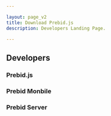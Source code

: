 ```yaml
---

layout: page_v2
title: Download Prebid.js
description: Developers Landing Page.

---
```


## Developers


### Prebid.js


### Prebid Monbile


### Prebid Server
